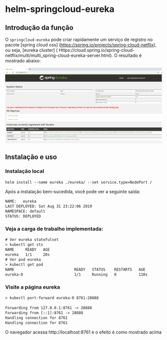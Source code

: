 # helm-springcloud-eureka

## Introdução da função

O `springcloud-eureka` pode criar rapidamente um serviço de registro no pacote [spring cloud oss] (https://spring.io/projects/spring-cloud-netflix), ou seja, [eureka cluster] ( Https://cloud.spring.io/spring-cloud-netflix/multi/multi_spring-cloud-eureka-server.html). O resultado é mostrado abaixo:

![eureka-web](./images/eureka-web.png)

## Instalação e uso

### Instalação local
```shell
helm install --name eureka ./eureka/ --set service.type=NodePort /

```

Após a instalação bem-sucedida, você pode ver a seguinte saída:
```shell
NAME:   eureka
LAST DEPLOYED: Sat Aug 31 23:22:06 2019
NAMESPACE: default
STATUS: DEPLOYED
```

### Veja a carga de trabalho implementada:
```shell
# Ver eureka statefulset
> kubectl get sts
NAME     READY   AGE
eureka   1/1     20s
# Ver pod eureka
> kubectl get pod
NAME                           READY   STATUS    RESTARTS   AGE
eureka-0                       1/1     Running   0          110s
```
### Visite a página eureka
```shell
> kubectl port-forward eureka-0 8761:28888

Forwarding from 127.0.0.1:8761 -> 28888
Forwarding from [::1]:8761 -> 28888
Handling connection for 8761
Handling connection for 8761

```

O navegador acessa http://localhost:8761 e o efeito é como mostrado acima